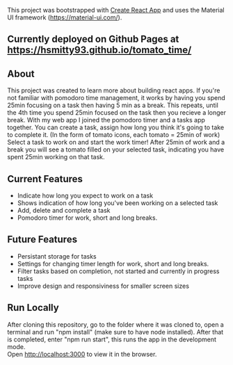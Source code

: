 This project was bootstrapped with [Create React App](https://github.com/facebook/create-react-app) and uses the Material UI framework (https://material-ui.com/).

## Currently deployed on Github Pages at https://hsmitty93.github.io/tomato_time/

## About
This project was created to learn more about building react apps. If you're not familiar with pomodoro time management, it works by having you spend 25min focusing on a task then having 5 min as a break. This repeats, until the 4th time you spend 25min focused on the task then you recieve a longer break. With my web app I joined the pomodoro timer and a tasks app together. You can create a task, assign how long you think it's going to take to complete it. (In the form of tomato icons, each tomato = 25min of work) Select a task to work on and start the work timer! After 25min of work and a break you will see a tomato filled on your selected task, indicating you have spent 25min working on that task. 

## Current Features
- Indicate how long you expect to work on a task
- Shows indication of how long you've been working on a selected task
- Add, delete and complete a task
- Pomodoro timer for work, short and long breaks.

## Future Features
- Persistant storage for tasks
- Settings for changing timer length for work, short and long breaks.
- Filter tasks based on completion, not started and currently in progress tasks
- Improve design and responsiviness for smaller screen sizes

## Run Locally
After cloning this repository, go to the folder where it was cloned to, open a terminal and run "npm install" (make sure to have node installed). After that is completed, enter "npm run start", this runs the app in the development mode.<br />
Open [http://localhost:3000](http://localhost:3000) to view it in the browser.

